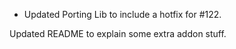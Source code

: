 - Updated Porting Lib to include a hotfix for #122.

Updated README to explain some extra addon stuff.